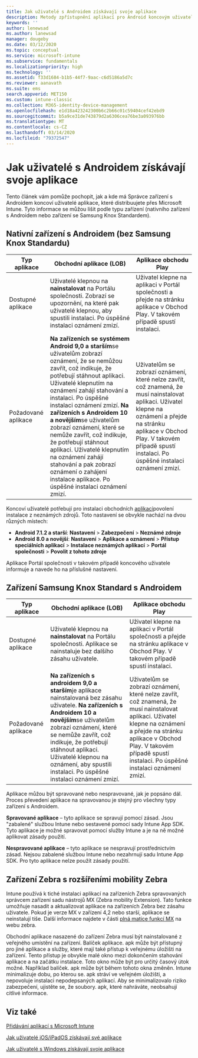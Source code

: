```yaml
---
title: Jak uživatelé s Androidem získávají svoje aplikace
description: Metody zpřístupnění aplikací pro Android koncovým uživatelům
keywords: ''
author: lenewsad
ms.author: lanewsad
manager: dougeby
ms.date: 03/12/2020
ms.topic: conceptual
ms.service: microsoft-intune
ms.subservice: fundamentals
ms.localizationpriority: high
ms.technology: ''
ms.assetid: f33d1684-b1b5-44f7-9aac-c6d5186a5d7c
ms.reviewer: aanavath
ms.suite: ems
search.appverid: MET150
ms.custom: intune-classic
ms.collection: M365-identity-device-management
ms.openlocfilehash: e1d18a423242300b6c2b66c01c59404cef42ebd9
ms.sourcegitcommit: b5a9ce31de743879d2a6306cea76be3a093976bb
ms.translationtype: MT
ms.contentlocale: cs-CZ
ms.lasthandoff: 03/14/2020
ms.locfileid: "79372547"
---
```

# <a name="how-your-android-users-get-their-apps"></a>Jak uživatelé s Androidem získávají svoje aplikace  

Tento článek vám pomůže pochopit, jak a kde má Správce zařízení s Androidem koncoví uživatelé aplikace, které distribuujete přes Microsoft Intune. Tyto informace se můžou lišit podle typu zařízení (nativního zařízení s Androidem nebo zařízení se Samsung Knox Standardem).

## <a name="native-non-samsung-knox-standard-android-devices"></a>Nativní zařízení s Androidem (bez Samsung Knox Standardu)   

| Typ aplikace | Obchodní aplikace (LOB) | Aplikace obchodu Play  |
| ------------- |-------------| -----|
| Dostupné aplikace      | Uživatelé klepnou na **nainstalovat** na Portálu společnosti. Zobrazí se upozornění, na které pak uživatelé klepnou, aby spustili instalaci. Po úspěšné instalaci oznámení zmizí. | Uživatel klepne na aplikaci v Portál společnosti a přejde na stránku aplikace v Obchod Play. V takovém případě spustí instalaci.|
| Požadované aplikace      | **Na zařízeních se systémem Android 9,0 a starším**se uživatelům zobrazí oznámení, že se nemůžou zavřít, což indikuje, že potřebují stáhnout aplikaci. Uživatelé klepnutím na oznámení zahájí stahování a instalaci. Po úspěšné instalaci oznámení zmizí. **Na zařízeních s Androidem 10 a novějším**se uživatelům zobrazí oznámení, které se nemůže zavřít, což indikuje, že potřebují stáhnout aplikaci. Uživatelé klepnutím na oznámení zahájí stahování a pak zobrazí oznámení o zahájení instalace aplikace. Po úspěšné instalaci oznámení zmizí.| Uživatelům se zobrazí oznámení, které nelze zavřít, což znamená, že musí nainstalovat aplikaci. Uživatel klepne na oznámení a přejde na stránku aplikace v Obchod Play. V takovém případě spustí instalaci. Po úspěšné instalaci oznámení zmizí. |

Koncoví uživatelé potřebují pro instalaci obchodních [aplikací](../apps/lob-apps-android.md)povolení instalace z neznámých zdrojů. Toto nastavení se obvykle nachází na dvou různých místech:

* **Android 7.1.2 a starší**: **Nastavení** > **Zabezpečení** > **Neznámé zdroje**
* **Android 8.0 a novější**: **Nastavení** > **Aplikace a oznámení** > **Přístup speciálních aplikací** > **Instalace neznámých aplikací** > **Portál společnosti** > **Povolit z tohoto zdroje**

Aplikace Portál společnosti v takovém případě koncového uživatele informuje a navede ho na příslušné nastavení. 

## <a name="samsung-knox-standard-android-devices"></a>Zařízení Samsung Knox Standard s Androidem

| Typ aplikace | Obchodní aplikace (LOB) | Aplikace obchodu Play  |
| ------------- |-------------| -----|
| Dostupné aplikace      | Uživatelé klepnou na **nainstalovat** na Portálu společnosti. Aplikace se nainstaluje bez dalšího zásahu uživatele. | Uživatel klepne na aplikaci v Portál společnosti a přejde na stránku aplikace v Obchod Play. V takovém případě spustí instalaci.|
| Požadované aplikace      | **Na zařízeních s androidem 9,0 a starším**je aplikace nainstalovaná bez zásahu uživatele. **Na zařízeních s Androidem 10 a novějším**se uživatelům zobrazí oznámení, které se nemůže zavřít, což indikuje, že potřebují stáhnout aplikaci. Uživatelé klepnou na oznámení, aby spustili instalaci. Po úspěšné instalaci oznámení zmizí. | Uživatelům se zobrazí oznámení, které nelze zavřít, což znamená, že musí nainstalovat aplikaci. Uživatel klepne na oznámení a přejde na stránku aplikace v Obchod Play. V takovém případě spustí instalaci. Po úspěšné instalaci oznámení zmizí. |

Aplikace můžou být spravované nebo nespravované, jak je popsáno dál. Proces převedení aplikace na spravovanou je stejný pro všechny typy zařízení s Androidem.

**Spravované aplikace** – tyto aplikace se spravují pomocí zásad. Jsou "zabalené" službou Intune nebo sestavené pomocí sady Intune App SDK. Tyto aplikace je možné spravovat pomocí služby Intune a je na ně možné aplikovat zásady použití.

**Nespravované aplikace** – tyto aplikace se nespravují prostřednictvím zásad. Nejsou zabalené službou Intune nebo nezahrnují sadu Intune App SDK. Pro tyto aplikace nelze použít zásady použití.

## <a name="zebra-devices-with-zebra-mobility-extensions"></a>Zařízení Zebra s rozšířeními mobility Zebra

Intune používá k tiché instalaci aplikací na zařízeních Zebra spravovaných správcem zařízení sadu nástrojů MX (Zebra mobility Extension). Tato funkce umožňuje nasadit a aktualizovat aplikace na zařízeních Zebra bez zásahu uživatele. Pokud je verze MX v zařízení 4,2 nebo starší, aplikace se neinstalují tiše. Další informace najdete v části [plná matice funkcí MX](http://techdocs.zebra.com/mx/compatibility/) na webu zebra.

Obchodní aplikace nasazené do zařízení Zebra musí být nainstalované z veřejného umístění na zařízení. Balíček aplikace. apk může být přístupný pro jiné aplikace a služby, které mají také přístup k veřejnému úložišti na zařízení. Tento přístup je obvykle malé okno mezi dokončením stahování aplikace a na začátku instalace. Toto okno může být pro určitý časový útok možné. Například balíček. apk může být během tohoto okna změněn. Intune minimalizuje dobu, po kterou se. apk stráví ve veřejném úložišti, a nepovoluje instalaci nepodepsaných aplikací. Aby se minimalizovalo riziko zabezpečení, ujistěte se, že soubory. apk, které nahráváte, neobsahují citlivé informace.

## <a name="see-also"></a>Viz také

[Přidávání aplikací s Microsoft Intune](../apps/apps-add.md)

[Jak uživatelé iOS/iPadOS získávají své aplikace](end-user-apps-ios.md)

[Jak uživatelé s Windows získávají svoje aplikace](end-user-apps-windows.md)
